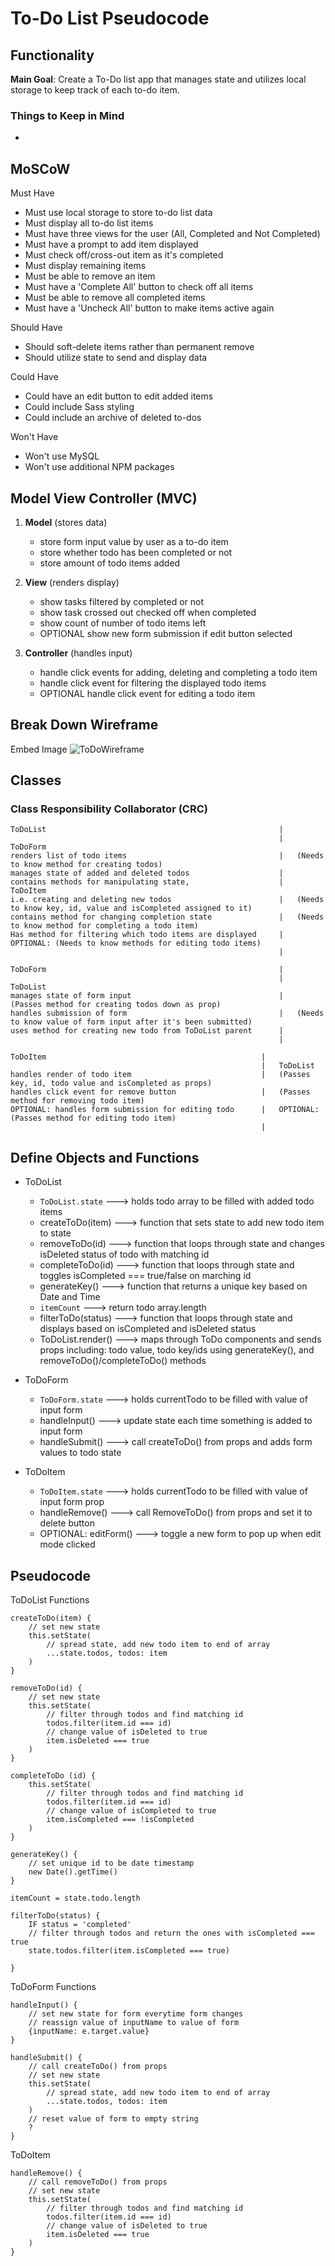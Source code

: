 # To-Do List Pseudocode
## Functionality
**Main Goal**: Create a To-Do list app that manages state and utilizes local storage to keep track of each to-do item.

### Things to Keep in Mind
- 

## MoSCoW
Must Have
- Must use local storage to store to-do list data
- Must display all to-do list items
- Must have three views for the user (All, Completed and Not Completed)
- Must have a prompt to add item displayed
- Must check off/cross-out item as it's completed
- Must display remaining items
- Must be able to remove an item
- Must have a 'Complete All' button to check off all items
- Must be able to remove all completed items
- Must have a 'Uncheck All' button to make items active again

Should Have
- Should soft-delete items rather than permanent remove
- Should utilize state to send and display data

Could Have
- Could have an edit button to edit added items
- Could include Sass styling
- Could include an archive of deleted to-dos

Won't Have
- Won't use MySQL
- Won't use additional NPM packages

## Model View Controller (MVC)
1. **Model** (stores data)
    - store form input value by user as a to-do item
    - store whether todo has been completed or not
    - store amount of todo items added

2. **View** (renders display)
    - show tasks filtered by completed or not
    - show task crossed out checked off when completed
    - show count of number of todo items left
    - OPTIONAL show new form submission if edit button selected

3. **Controller** (handles input)
    - handle click events for adding, deleting and completing a todo item
    - handle click event for filtering the displayed todo items
    - OPTIONAL handle click event for editing a todo item

## Break Down Wireframe
Embed Image
![ToDoWireframe](todo-list/public/ToDoWireframe.png)

## Classes
### Class Responsibility Collaborator (CRC)
```
ToDoList                                                    |
                                                            |   ToDoForm
renders list of todo items                                  |   (Needs to know method for creating todos)
manages state of added and deleted todos                    |   
contains methods for manipulating state,                    |   ToDoItem
i.e. creating and deleting new todos                        |   (Needs to know key, id, value and isCompleted assigned to it)
contains method for changing completion state               |   (Needs to know method for completing a todo item)
Has method for filtering which todo items are displayed     |   OPTIONAL: (Needs to know methods for editing todo items)
                                                            |
```
```
ToDoForm                                                    |                   
                                                            |   ToDoList
manages state of form input                                 |   (Passes method for creating todos down as prop)
handles submission of form                                  |   (Needs to know value of form input after it's been submitted)
uses method for creating new todo from ToDoList parent      |   
                                                            |   
```
```
ToDoItem                                                |                   
                                                        |   ToDoList
handles render of todo item                             |   (Passes key, id, todo value and isCompleted as props)
handles click event for remove button                   |   (Passes method for removing todo item)
OPTIONAL: handles form submission for editing todo      |   OPTIONAL: (Passes method for editing todo item)
                                                        |
```

## Define Objects and Functions
- ToDoList
    - `ToDoList.state` ---> holds todo array to be filled with added todo items
    - createToDo(item) ---> function that sets state to add new todo item to state
    - removeToDo(id) ---> function that loops through state and changes isDeleted status of todo with matching id
    - completeToDo(id) ---> function that loops through state and toggles isCompleted === true/false on marching id
    - generateKey() ---> function that returns a unique key based on Date and Time
    - `itemCount` ---> return todo array.length
    - filterToDo(status) ---> function that loops through state and displays based on isCompleted and isDeleted status
    - ToDoList.render() ---> maps through ToDo components and sends props including:
    todo value, todo key/ids using generateKey(), and removeToDo()/completeToDo() methods

- ToDoForm
    - `ToDoForm.state` ---> holds currentTodo to be filled with value of input form
    - handleInput() ---> update state each time something is added to input form
    - handleSubmit() ---> call createToDo() from props and adds form values to todo state

- ToDoItem
    - `ToDoItem.state` ---> holds currentTodo to be filled with value of input form prop
    - handleRemove() ---> call RemoveToDo() from props and set it to delete button
    - OPTIONAL: editForm() ---> toggle a new form to pop up when edit mode clicked

## Pseudocode
ToDoList Functions
```
createToDo(item) {
    // set new state
    this.setState(
        // spread state, add new todo item to end of array
        ...state.todos, todos: item
    )
}

removeToDo(id) {
    // set new state
    this.setState(
        // filter through todos and find matching id
        todos.filter(item.id === id)
        // change value of isDeleted to true
        item.isDeleted === true
    )
}

completeToDo (id) {
    this.setState(
        // filter through todos and find matching id
        todos.filter(item.id === id)
        // change value of isCompleted to true
        item.isCompleted === !isCompleted
    )
}

generateKey() {
    // set unique id to be date timestamp
    new Date().getTime()
}

itemCount = state.todo.length

filterToDo(status) {
    IF status = 'completed'
    // filter through todos and return the ones with isCompleted === true
    state.todos.filter(item.isCompleted === true)
    
}

```

ToDoForm Functions
```
handleInput() {
    // set new state for form everytime form changes
    // reassign value of inputName to value of form
    {inputName: e.target.value}
}

handleSubmit() {
    // call createToDo() from props
    // set new state
    this.setState(
        // spread state, add new todo item to end of array
        ...state.todos, todos: item
    )
    // reset value of form to empty string
    ?
}
```

ToDoItem
```
handleRemove() {
    // call removeToDo() from props
    // set new state
    this.setState(
        // filter through todos and find matching id
        todos.filter(item.id === id)
        // change value of isDeleted to true
        item.isDeleted === true
    )
}
```